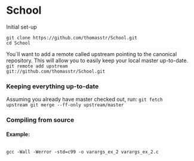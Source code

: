 <h1>School</h1>


Initial set-up

<pre>
<code>git clone https://github.com/thomasstr/School.git
cd School</code>
</pre>

You´ll want to add a remote called upstream pointing to the canonical repository. This will allow you to easily keep your local master up-to-date.
<code>git remote add upstream git://github.com/thomasstr/School.git
</code>

<h3>Keeping everything up-to-date</h3>

Assuming you already have master checked out, run:
<code>git fetch upstream
git merge --ff-only upstream/master
</code>


<h3>Compiling from source</h3>

<h4>Example:</h4>
<code>
gcc -Wall -Werror -std=c99 -o varargs_ex_2 varargs_ex_2.c
</code>